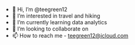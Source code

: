 - 👋 Hi, I’m @teegreen12
- 👀 I’m interested in travel and hiking
- 🌱 I’m currently learning data analytics
- 💞️ I’m looking to collaborate on
- 📫 How to reach me - teegreen12@icloud.com

<!---
teegreen12/teegreen12 is a ✨ special ✨ repository because its `README.md` (this file) appears on your GitHub profile.
You can click the Preview link to take a look at your changes.
--->
